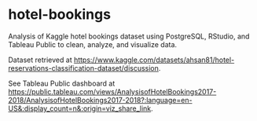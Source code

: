 # hotel-bookings
Analysis of Kaggle hotel bookings dataset using PostgreSQL, RStudio, and Tableau Public to clean, analyze, and visualize data. 

Dataset retrieved at https://www.kaggle.com/datasets/ahsan81/hotel-reservations-classification-dataset/discussion. 

See Tableau Public dashboard at https://public.tableau.com/views/AnalysisofHotelBookings2017-2018/AnalysisofHotelBookings2017-2018?:language=en-US&:display_count=n&:origin=viz_share_link. 
